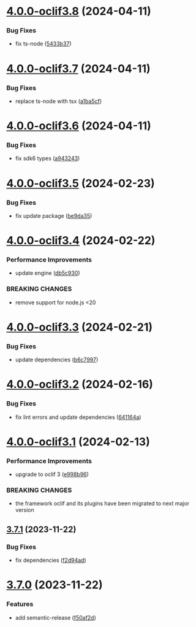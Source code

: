 # [4.0.0-oclif3.8](https://github.com/commercelayer/commercelayer-cli-plugin-webhooks/compare/v4.0.0-oclif3.7...v4.0.0-oclif3.8) (2024-04-11)


### Bug Fixes

* fix ts-node ([5433b37](https://github.com/commercelayer/commercelayer-cli-plugin-webhooks/commit/5433b37d50f69faf1a1b8f1b9666483e00db472f))

# [4.0.0-oclif3.7](https://github.com/commercelayer/commercelayer-cli-plugin-webhooks/compare/v4.0.0-oclif3.6...v4.0.0-oclif3.7) (2024-04-11)


### Bug Fixes

* replace ts-node with tsx ([a1ba5cf](https://github.com/commercelayer/commercelayer-cli-plugin-webhooks/commit/a1ba5cf2a4c2cf1ca05871ef7ff2c23c379db680))

# [4.0.0-oclif3.6](https://github.com/commercelayer/commercelayer-cli-plugin-webhooks/compare/v4.0.0-oclif3.5...v4.0.0-oclif3.6) (2024-04-11)


### Bug Fixes

* fix sdk6 types ([a943243](https://github.com/commercelayer/commercelayer-cli-plugin-webhooks/commit/a943243714a7db2c9e15772375907547a2e769d6))

# [4.0.0-oclif3.5](https://github.com/commercelayer/commercelayer-cli-plugin-webhooks/compare/v4.0.0-oclif3.4...v4.0.0-oclif3.5) (2024-02-23)


### Bug Fixes

* fix update package ([be9da35](https://github.com/commercelayer/commercelayer-cli-plugin-webhooks/commit/be9da35601443cd583a8bc3b48fd0552be0429a8))

# [4.0.0-oclif3.4](https://github.com/commercelayer/commercelayer-cli-plugin-webhooks/compare/v4.0.0-oclif3.3...v4.0.0-oclif3.4) (2024-02-22)


### Performance Improvements

* update engine ([db5c930](https://github.com/commercelayer/commercelayer-cli-plugin-webhooks/commit/db5c93015fafbb8900ce73964a137a480ba7101c))


### BREAKING CHANGES

* remove support for node.js <20

# [4.0.0-oclif3.3](https://github.com/commercelayer/commercelayer-cli-plugin-webhooks/compare/v4.0.0-oclif3.2...v4.0.0-oclif3.3) (2024-02-21)


### Bug Fixes

* update dependencies ([b6c7997](https://github.com/commercelayer/commercelayer-cli-plugin-webhooks/commit/b6c7997e98505012dc116344f0aab88cadfca0f3))

# [4.0.0-oclif3.2](https://github.com/commercelayer/commercelayer-cli-plugin-webhooks/compare/v4.0.0-oclif3.1...v4.0.0-oclif3.2) (2024-02-16)


### Bug Fixes

* fix lint errors and update dependencies ([641164a](https://github.com/commercelayer/commercelayer-cli-plugin-webhooks/commit/641164a989598c05d93863168f05726457b2630e))

# [4.0.0-oclif3.1](https://github.com/commercelayer/commercelayer-cli-plugin-webhooks/compare/v3.7.1...v4.0.0-oclif3.1) (2024-02-13)


### Performance Improvements

* upgrade to oclif 3 ([e998b96](https://github.com/commercelayer/commercelayer-cli-plugin-webhooks/commit/e998b96d6dda6f50aa992d176be34c88a21c29bc))


### BREAKING CHANGES

* the framework oclif and its plugins have been migrated to next major version

## [3.7.1](https://github.com/commercelayer/commercelayer-cli-plugin-webhooks/compare/v3.7.0...v3.7.1) (2023-11-22)


### Bug Fixes

* fix dependencies ([f2d94ad](https://github.com/commercelayer/commercelayer-cli-plugin-webhooks/commit/f2d94adb235081fb430c3cbecc0682f7a8f91e3f))

# [3.7.0](https://github.com/commercelayer/commercelayer-cli-plugin-webhooks/compare/v3.6.0...v3.7.0) (2023-11-22)


### Features

* add semantic-release ([f50af2d](https://github.com/commercelayer/commercelayer-cli-plugin-webhooks/commit/f50af2db81fcdd6fa973070338e323d8bf3e72f9))
